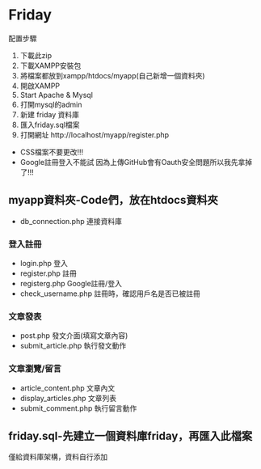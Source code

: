 # Friday
配置步驟
1. 下載此zip
2. 下載XAMPP安裝包
3. 將檔案都放到xampp/htdocs/myapp(自己新增一個資料夾)
4. 開啟XAMPP
5. Start Apache  & Mysql
6. 打開mysql的admin
7. 新建 friday 資料庫
8. 匯入friday.sql檔案
9. 打開網址 http://localhost/myapp/register.php

*  CSS檔案不要更改!!! 
*  Google註冊登入不能試 因為上傳GitHub會有Oauth安全問題所以我先拿掉了!!! 
## myapp資料夾-Code們，放在htdocs資料夾
*  db_connection.php 連接資料庫 
### 登入註冊
*  login.php 登入
*  register.php 註冊
*  registerg.php Google註冊/登入
*  check_username.php 註冊時，確認用戶名是否已被註冊
### 文章發表
* post.php 發文介面(填寫文章內容)
* submit_article.php 執行發文動作
### 文章瀏覽/留言
* article_content.php 文章內文
* display_articles.php 文章列表
* submit_comment.php 執行留言動作
## friday.sql-先建立一個資料庫friday，再匯入此檔案
僅給資料庫架構，資料自行添加
